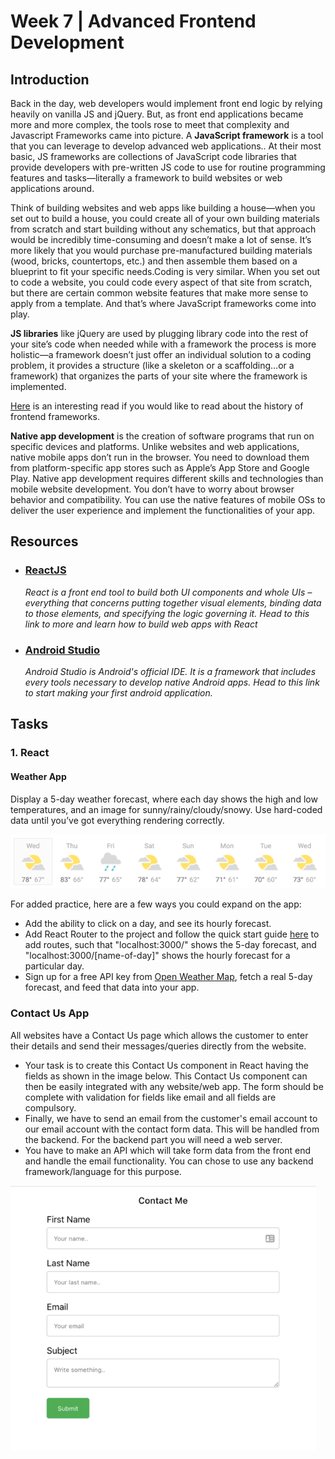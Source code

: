 
# Week 7 | Advanced Frontend Development

## Introduction

Back in the day, web developers would implement front end logic by relying heavily on vanilla JS and jQuery. But, as front end applications became more and more complex, the tools rose to meet that complexity and Javascript Frameworks came into picture.
A **JavaScript framework** is a tool that you can leverage to develop advanced web applications.. At their most basic, JS frameworks are collections of JavaScript code libraries that provide developers with pre-written JS code to use for routine programming features and tasks—literally a framework to build websites or web applications around.

Think of building websites and web apps like building a house—when you set out to build a house, you could create all of your own building materials from scratch and start building without any schematics, but that approach would be incredibly time-consuming and doesn’t make a lot of sense. It’s more likely that you would purchase pre-manufactured building materials (wood, bricks, countertops, etc.) and then assemble them based on a blueprint to fit your specific needs.Coding is very similar. When you set out to code a website, you could code every aspect of that site from scratch, but there are certain common website features that make more sense to apply from a template. And that’s where JavaScript frameworks come into play.

**JS libraries** like jQuery are used by plugging library code into the rest of your site’s code when needed while with a framework the process is more holistic—a framework doesn’t just offer an individual solution to a coding problem, it provides a structure (like a skeleton or a scaffolding…or a framework) that organizes the parts of your site where the framework is implemented.

[Here](https://blog.logrocket.com/history-of-frontend-frameworks/) is an interesting read if you would like to read about the history of frontend frameworks.

**Native app development** is the creation of software programs that run on specific devices and platforms. Unlike websites and web applications, native mobile apps don’t run in the browser. You need to download them from platform-specific app stores such as Apple’s App Store and Google Play. Native app development requires different skills and technologies than mobile website development. You don’t have to worry about browser behavior and compatibility. You can use the native features of mobile OSs to deliver the user experience and implement the functionalities of your app. 


## Resources

- ### [ReactJS](https://www.wncc-iitb.org/wiki/index.php/ReactJs)
	*React is a front end tool to build both UI components and whole UIs – everything that concerns putting together visual elements, binding data to those elements, and specifying the logic governing it. Head to this link to more and learn how to build web apps with React*

- ### [Android Studio](https://www.wncc-iitb.org/wiki/index.php/Android_App_Development)
	*Android Studio is Android's official IDE. It is a framework that includes every tools necessary to develop native Android apps. Head to this link to start making your first android application.* 

## Tasks

### 1. React
#### Weather App
Display a 5-day weather forecast, where each day shows the high and low temperatures, and an image for sunny/rainy/cloudy/snowy. Use hard-coded data until you’ve got everything rendering correctly.


![](./weather.png)  

For added practice, here are a few ways you could expand on the app:
- Add the ability to click on a day, and see its hourly forecast.
- Add React Router to the project and follow the quick start guide [here](https://reacttraining.com/react-router/web/guides/quick-start) to add routes, such that "localhost:3000/" shows the 5-day forecast, and "localhost:3000/[name-of-day]" shows the hourly forecast for a particular day.
- Sign up for a free API key from [Open Weather Map](https://openweathermap.org/api), fetch a real 5-day forecast, and feed that data into your app.


### Contact Us App
All websites have a Contact Us page which allows the customer to enter their details and send their messages/queries directly from the website. 
- Your task is to create this Contact Us component in React having the fields as shown in the image below. This Contact Us component can then be easily integrated with any website/web app. The form should be complete with validation for fields like email and all fields are compulsory. 
- Finally, we have to send an email from the customer's email account to our email account with the contact form data. This will be handled from the backend. For the backend part you will need a web server. 
- You have to make an API which will take form data from the front end and handle the email functionality. You can chose to use any backend framework/language for this purpose.  

![](./contact.png)


